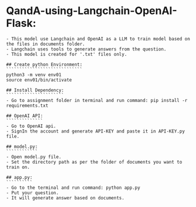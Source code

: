 # QandA-using-Langchain-OpenAI-Flask:
`````````````````````````````````````
- This model use Langchain and OpenAI as a LLM to train model based on the files in documents folder.
- Langchain uses tools to generate answers from the question.
- This model is created for '.txt' files only.

## Create python Environment:
`````````````````````````````
python3 -m venv env01
source env01/bin/activate

## Install Dependency:
``````````````````````
- Go to assignment folder in terminal and run command: pip install -r requirements.txt

## OpenAI API:
``````````````
- Go to OpenAI api.
- SignIn the account and generate API-KEY and paste it in API-KEY.py file.

## model.py:
````````````
- Open model.py file.
- Set the directory path as per the folder of documents you want to train on.

## app.py:
``````````
- Go to the terminal and run command: python app.py
- Put your question.
- It will generate answer based on documents.
